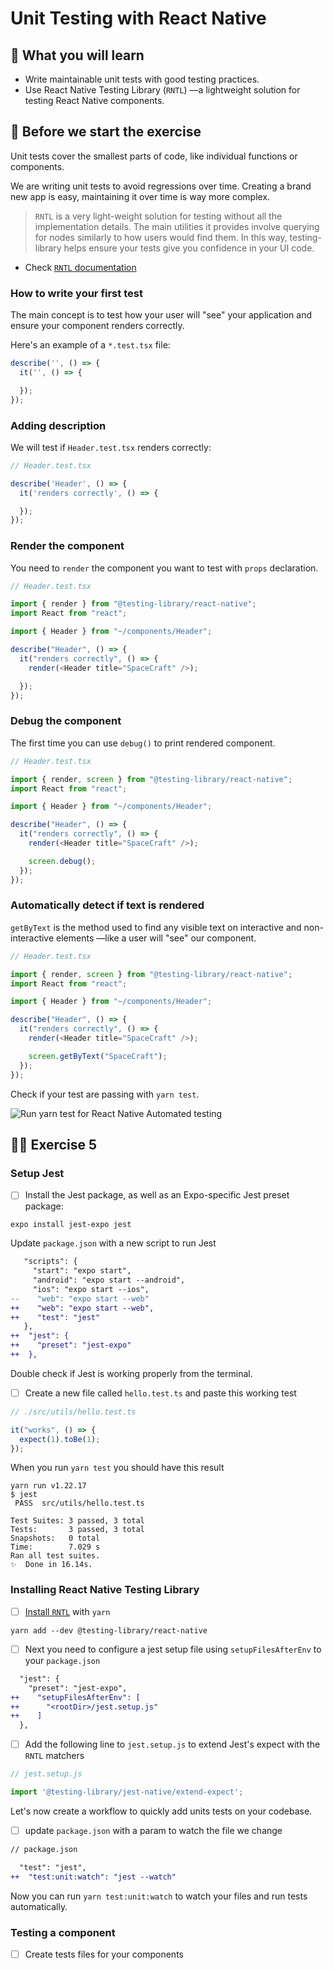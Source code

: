 # Unit Testing with React Native

## 📡 What you will learn

- Write maintainable unit tests with good testing practices.
- Use React Native Testing Library (`RNTL`) —a lightweight solution for testing React Native components.

## 👾 Before we start the exercise

Unit tests cover the smallest parts of code, like individual functions or components.

We are writing unit tests to avoid regressions over time. Creating a brand new app is easy, maintaining it over time is way more complex.

> `RNTL` is a very light-weight solution for testing without all the implementation details. The main utilities it provides involve querying for nodes similarly to how users would find them. In this way, testing-library helps ensure your tests give you confidence in your UI code.

- Check [`RNTL` documentation](https://callstack.github.io/react-native-testing-library/docs/getting-started)

### How to write your first test

The main concept is to test how your user will "see" your application and ensure your component renders correctly.

Here's an example of a `*.test.tsx` file:

```javascript
describe('', () => {
  it('', () => {

  });
});
```

### Adding description

We will test if `Header.test.tsx` renders correctly:

```javascript
// Header.test.tsx

describe('Header', () => {
  it('renders correctly', () => {

  });
});
```

### Render the component

You need to `render` the component you want to test with `props` declaration.

```javascript
// Header.test.tsx

import { render } from "@testing-library/react-native";
import React from "react";

import { Header } from "~/components/Header";

describe("Header", () => {
  it("renders correctly", () => {
    render(<Header title="SpaceCraft" />);

  });
});
```

### Debug the component

The first time you can use `debug()` to print rendered component.

```javascript
// Header.test.tsx

import { render, screen } from "@testing-library/react-native";
import React from "react";

import { Header } from "~/components/Header";

describe("Header", () => {
  it("renders correctly", () => {
    render(<Header title="SpaceCraft" />);

    screen.debug();
  });
});
```

### Automatically detect if text is rendered

`getByText` is the method used to find any visible text on interactive and non-interactive elements —like a user will "see" our component.

```javascript
// Header.test.tsx

import { render, screen } from "@testing-library/react-native";
import React from "react";

import { Header } from "~/components/Header";

describe("Header", () => {
  it("renders correctly", () => {
    render(<Header title="SpaceCraft" />);

    screen.getByText("SpaceCraft");
  });
});
```

Check if your test are passing with `yarn test`.

![Run yarn test for React Native Automated testing](https://raw.githubusercontent.com/flexbox/react-native-workshop/main/challenges/ecosystem/yarn-test.gif)

## 👨‍🚀 Exercise 5

### Setup Jest

- [ ] Install the Jest package, as well as an Expo-specific Jest preset package:

```console
expo install jest-expo jest
```

Update `package.json` with a new script to run Jest

```diff
   "scripts": {
     "start": "expo start",
     "android": "expo start --android",
     "ios": "expo start --ios",
--    "web": "expo start --web"
++    "web": "expo start --web",
++    "test": "jest"
   },
++  "jest": {
++    "preset": "jest-expo"
++  },
```

Double check if Jest is working properly from the terminal.

- [ ] Create a new file called `hello.test.ts` and paste this working test

```javascript
// ./src/utils/hello.test.ts

it("works", () => {
  expect(1).toBe(1);
});
```

When you run `yarn test` you should have this result

```console
yarn run v1.22.17
$ jest
 PASS  src/utils/hello.test.ts

Test Suites: 3 passed, 3 total
Tests:       3 passed, 3 total
Snapshots:   0 total
Time:        7.029 s
Ran all test suites.
✨  Done in 16.14s.
```

### Installing React Native Testing Library

- [ ] [Install `RNTL`](https://callstack.github.io/react-native-testing-library/) with `yarn`

```console
yarn add --dev @testing-library/react-native
```

- [ ] Next you need to configure a jest setup file using `setupFilesAfterEnv` to your `package.json`

```diff
  "jest": {
    "preset": "jest-expo",
++    "setupFilesAfterEnv": [
++      "<rootDir>/jest.setup.js"
++    ]
  },
```

- [ ] Add the following line to `jest.setup.js` to extend Jest's expect with the `RNTL` matchers

```javascript
// jest.setup.js

import '@testing-library/jest-native/extend-expect';
```

Let's now create a workflow to quickly add units tests on your codebase.

- [ ] update `package.json` with a param to watch the file we change

```diff
// package.json

  "test": "jest",
++  "test:unit:watch": "jest --watch"
```

Now you can run `yarn test:unit:watch` to watch your files and run tests automatically.

### Testing a component

- [ ] Create tests files for your components
